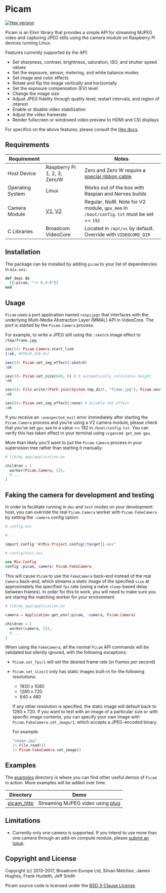 # Picam

[![Hex version](https://img.shields.io/hexpm/v/picam.svg "Hex version")](https://hex.pm/packages/picam)

Picam is an Elixir library that provides a simple API for streaming MJPEG video and capturing JPEG stills using the camera module on Raspberry Pi devices running Linux.

Features currently supported by the API:

  - Set sharpness, contrast, brightness, saturation, ISO, and shutter speed values
  - Set the exposure, sensor, metering, and white balance modes
  - Set image and color effects
  - Rotate and flip the image vertically and horizontally
  - Set the exposure compensation (EV) level
  - Change the image size
  - Adjust JPEG fidelity through quality level, restart intervals, and region of interest
  - Enable or disable video stabilization
  - Adjust the video framerate
  - Render fullscreen or windowed video preview to HDMI and CSI displays

For specifics on the above features, please consult the [Hex docs].

## Requirements

| Requirement |        | Notes  |
| ----------- | ------ | ------ |
| Host Device | Raspberry Pi 1, 2, 3, Zero/W | Zero and Zero W require a [special ribbon cable] |
| Operating System  | Linux | Works out of the box with Raspian and Nerves builds |
| Camera Module | [V1], [V2] | Regular, NoIR. Note for V2 module, `gpu_mem` in `/boot/config.txt` must be set >= `192` |
| C Libraries | Broadcom VideoCore | Located in `/opt/vc` by default.  Override with `VIDEOCORE_DIR` |

## Installation

The package can be installed by adding `picam` to your list of dependencies in `mix.exs`:

```elixir
def deps do
  [{:picam, "~> 0.4.0"}]
end
```

## Usage

`Picam` uses a port application named `raspijpgs` that interfaces with the underlying Multi-Media Abstraction Layer (MMAL) API in VideoCore.  The port is started by the `Picam.Camera` process.

For example, to write a JPEG still using the `:sketch` image effect to `/tmp/frame.jpg`:

```elixir
iex(1)> Picam.Camera.start_link
{:ok, #PID<0.160.0>}

iex(2)> Picam.set_img_effect(:sketch)
:ok

iex(3)> Picam.set_size(640, 0) # 0 automatically calculates height
:ok

iex(4)> File.write!(Path.join(System.tmp_dir!, "frame.jpg"), Picam.next_frame)
:ok

iex(5)> Picam.set_img_effect(:none) # Disable the effect
:ok
```

If you receive an `:unexpected_exit` error immediately after starting the `Picam.Camera` process and you're using a V2 camera module, please check that you've set `gpu_mem` to a value >= 192 in `/boot/config.txt`.  You can verify this has taken effect in your terminal using `vcgencmd get_mem gpu`.

More than likely you'll want to put the `Picam.Camera` process in your supervision tree rather than starting it manually:

```elixir
# lib/my_app/application.ex

children = [
  worker(Picam.Camera, []),
  # ...
]
```

## Faking the camera for development and testing

In order to facilitate running in `dev` and `test` modes on your development host, you can override the real `Picam.Camera` worker with `Picam.FakeCamera` by setting the `:camera` config option:

```elixir
# config.exs

# ...

import_config "#{Mix.Project.config[:target]}.exs"
```

```elixir
# config/host.exs

use Mix.Config
config :picam, camera: Picam.FakeCamera
```

This will cause `Picam` to use the `FakeCamera` back-end instead of the real `Camera` back-end, which streams a static image of the specified `size` at approximately the specified `fps` rate (using a naïve `sleep`-based delay between frames).
In order for this to work, you will need to make sure you are staring the matching worker for your environment:

```elixir
# lib/my_app/application.ex

camera = Application.get_env(:picam, :camera, Picam.Camera)

children = [
  worker(camera, []),
  # ...
]
```

When using the `FakeCamera`, all the normal `Picam` API commands will be validated but silently ignored, with the following exceptions:

* `Picam.set_fps/1` will set the desired frame rate (in frames per second)
* `Picam.set_size/2` only has static images built-in for the following resolutions:

  * 1920 x 1080
  * 1280 x 720
  * 640 x 480

  If any other resolution is specified, the static image will default back to 1280 x 720.
  If you want to test with an image of a particular size or with specific image contents, you can specify your own image with `Picam.FakeCamera.set_image/1`, which accepts a JPEG-encoded binary.

  For example:

  ```elixir
  "image.jpg"
  |> File.read!()
  |> Picam.FakeCamera.set_image()
  ```

## Examples

The [examples] directory is where you can find other useful demos of `Picam` in action.  More examples will be added over time.

| Directory    | Demo   |
| ------------ | ------ |
| [picam_http] | Streaming MJPEG video using [plug] |

## Limitations

- Currently only one camera is supported.  If you intend to use more than one camera through an add-on compute module, please [submit an issue].

## Copyright and License

Copyright (c) 2013-2017, Broadcom Europe Ltd, Silvan Melchior, James Hughes, Frank Hunleth, Jeff Smith

Picam source code is licensed under the [BSD 3-Clause License].

[//]: #
[special ribbon cable]: <https://www.adafruit.com/product/3157>
[V1]: <https://www.raspberrypi.org/products/camera-module/>
[V2]: <https://www.raspberrypi.org/products/camera-module-v2/>
[Hex docs]: <https://hexdocs.pm/picam>
[examples]: <https://github.com/electricshaman/picam/tree/master/examples>
[picam_http]: <https://github.com/electricshaman/picam/tree/master/examples/picam_http>
[plug]: <https://hexdocs.pm/plug>
[submit an issue]: <https://github.com/electricshaman/picam/issues/new>
[BSD 3-Clause License]: <https://github.com/electricshaman/picam/blob/master/LICENSE>
